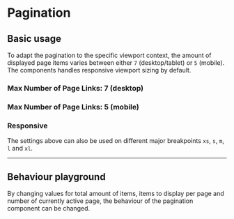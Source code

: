 # Pagination

<TableOfContents></TableOfContents>

## Basic usage

To adapt the pagination to the specific viewport context, the amount of displayed page items varies between either `7` (desktop/tablet) or `5` (mobile). The components handles responsive viewport sizing by default.

<Playground :markup="basic()" :config="config"></Playground>

### Max Number of Page Links: 7 (desktop)

<Playground :markup="basic('7')" :config="config"></Playground>

### Max Number of Page Links: 5 (mobile)

<Playground :markup="basic('5')" :config="config"></Playground>

### Responsive

The settings above can also be used on different major breakpoints `xs`, `s`, `m`, `l` and `xl`.

<Playground :markup="basic('{ base: 5, s: 7 }')" :config="config"></Playground>

--- 

## Behaviour playground
By changing values for total amount of items, items to display per page and number of currently active page, the behaviour of the pagination component can be changed.

<Playground class="playground-pagination" :markup="behaviour" :config="config">
  <template v-slot:default="{ theme }">
    <label style="display:inline-block; margin-right: 16px;">
      <p-text :theme="theme" tag="span" size="x-small">Total items count</p-text>
      <input type="number" v-bind:value="totalItemsCount" v-on:input="totalItemsCount = $event.target.value" />
    </label>
    <label style="display:inline-block; margin-right: 16px;">
      <p-text :theme="theme" tag="span" size="x-small">Items per page</p-text>
      <input type="number" v-bind:value="itemsPerPage" v-on:input="itemsPerPage = $event.target.value" />
    </label>
    <label style="display:inline-block">
      <p-text :theme="theme" tag="span" size="x-small">Active page</p-text>
      <input type="number" v-bind:value="activePage" v-on:input="activePage = $event.target.value" />
    </label>
  </template>
</Playground>

<script lang="ts">
  import Vue from 'vue';
  import Component from 'vue-class-component';
  
  @Component
  export default class Code extends Vue {
    config = { themeable: true };
    
    totalItemsCount = 500;
    itemsPerPage = 25;
    activePage = 1;
    
    basic(max: string) {
      const attr = max ? ` max-number-of-page-links="${max}"` : '';
      return `<p-pagination total-items-count="500" items-per-page="25" active-page="1"${attr}></p-pagination>`;
    }

    get behaviour() {
      return `<p-pagination total-items-count="${this.totalItemsCount}" items-per-page="${this.itemsPerPage}" active-page="${this.activePage}"></p-pagination>`
    }

    mounted(){
      this.registerEvents();
    }
    
    updated(){
      this.registerEvents();
    }
    
    registerEvents() {
      const playground = this.$el.querySelector('.playground-pagination p-pagination');
      playground.addEventListener('pageChange', (e) => {
        this.activePage = e.detail.page;
      });
    }
  }
</script>